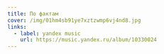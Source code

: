 ```yaml
---
title: По фактам
cover: /img/01hm4sb91ye7xztzwmp6vj4nd8.jpg
links:
  - label: yandex music
    url: https://music.yandex.ru/album/10330024
---
```

